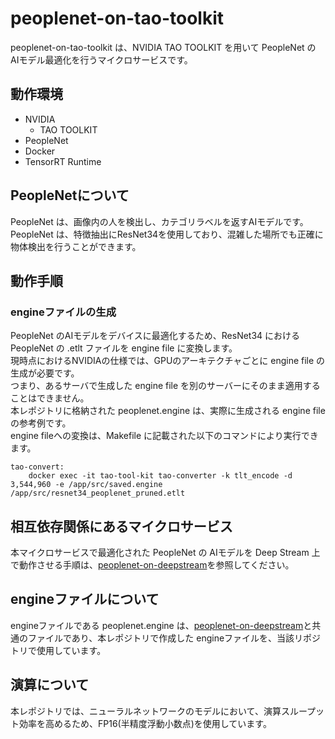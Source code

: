 # peoplenet-on-tao-toolkit
peoplenet-on-tao-toolkit は、NVIDIA TAO TOOLKIT を用いて PeopleNet の AIモデル最適化を行うマイクロサービスです。  

## 動作環境
- NVIDIA 
    - TAO TOOLKIT
- PeopleNet
- Docker
- TensorRT Runtime

## PeopleNetについて
PeopleNet は、画像内の人を検出し、カテゴリラベルを返すAIモデルです。  
PeopleNet は、特徴抽出にResNet34を使用しており、混雑した場所でも正確に物体検出を行うことができます。

## 動作手順

### engineファイルの生成
PeopleNet のAIモデルをデバイスに最適化するため、ResNet34 における PeopleNet の .etlt ファイルを engine file に変換します。  
現時点におけるNVIDIAの仕様では、GPUのアーキテクチャごとに engine file の生成が必要です。  
つまり、あるサーバで生成した engine file を別のサーバーにそのまま適用することはできません。  
本レポジトリに格納された peoplenet.engine は、実際に生成される engine file の参考例です。  
engine fileへの変換は、Makefile に記載された以下のコマンドにより実行できます。

```
tao-convert:
	docker exec -it tao-tool-kit tao-converter -k tlt_encode -d 3,544,960 -e /app/src/saved.engine /app/src/resnet34_peoplenet_pruned.etlt 
```

## 相互依存関係にあるマイクロサービス  
本マイクロサービスで最適化された PeopleNet の AIモデルを Deep Stream 上で動作させる手順は、[peoplenet-on-deepstream](https://github.com/latonaio/peoplenet-on-deepstream)を参照してください。  

## engineファイルについて
engineファイルである peoplenet.engine は、[peoplenet-on-deepstream](https://github.com/latonaio/peoplenet-on-deepstream)と共通のファイルであり、本レポジトリで作成した engineファイルを、当該リポジトリで使用しています。

## 演算について
本レポジトリでは、ニューラルネットワークのモデルにおいて、演算スループット効率を高めるため、FP16(半精度浮動小数点)を使用しています。  
